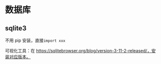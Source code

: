 # 数据库

## sqlite3

不用 pip 安装，直接`import xxx`

可视化工具：在 https://sqlitebrowser.org/blog/version-3-11-2-released/，安装对应版本。
